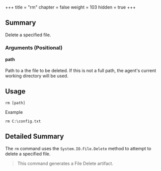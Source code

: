 +++
title = "rm"
chapter = false
weight = 103
hidden = true
+++

## Summary
Delete a specified file.

### Arguments (Positional)
#### path
Path to a the file to be deleted. If this is not a full path, the agent's current working directory will be used. 

## Usage
```
rm [path]
```
Example
```
rm C:\config.txt
```

## Detailed Summary
The `rm` command uses the `System.IO.File.Delete` method to attempt to delete a specified file.

>This command generates a File Delete artifact.